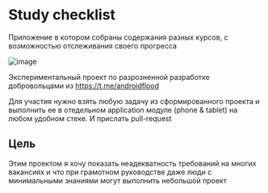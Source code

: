 # Study checklist

Приложение в котором собраны содержания разных курсов, с возможностью отслеживания своего прогресса

![image](https://github.com/user-attachments/assets/d8430848-97e5-41be-a0ed-983fc7b2a8af)

Экспериментальный проект по разрозненной разработке добровольцами из https://t.me/androidflood

Для участия нужно взять любую задачу из сформированного проекта и выполнить ее в отедельном application модуле (phone & tablet) на любом удобном стеке. И прислать pull-request

## Цель
Этим проектом я хочу показать неадекватность требований на многих вакансиях и что при грамотном руководстве даже люди с минимальными знаниями могут выполнить небольшой проект

